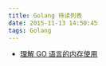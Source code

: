 ```yaml
---
title: Golang 待读列表
date: 2015-11-13 14:50:45
tags: Golang
---
```

* [理解 GO 语言的内存使用](http://mikespook.com/2014/12/%E7%90%86%E8%A7%A3-go-%E8%AF%AD%E8%A8%80%E7%9A%84%E5%86%85%E5%AD%98%E4%BD%BF%E7%94%A8/)